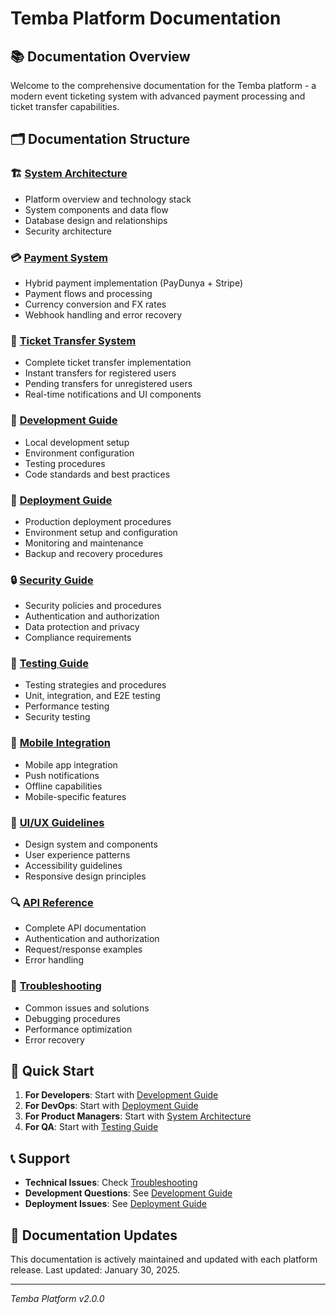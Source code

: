 # Temba Platform Documentation

## 📚 Documentation Overview

Welcome to the comprehensive documentation for the Temba platform - a modern event ticketing system with advanced payment processing and ticket transfer capabilities.

## 🗂️ Documentation Structure

### 🏗️ [System Architecture](./ARCHITECTURE.md)
- Platform overview and technology stack
- System components and data flow
- Database design and relationships
- Security architecture

### 💳 [Payment System](./PAYMENT-SYSTEM.md)
- Hybrid payment implementation (PayDunya + Stripe)
- Payment flows and processing
- Currency conversion and FX rates
- Webhook handling and error recovery

### 🎫 [Ticket Transfer System](./TICKET-TRANSFER-SYSTEM.md)
- Complete ticket transfer implementation
- Instant transfers for registered users
- Pending transfers for unregistered users
- Real-time notifications and UI components

### 🔧 [Development Guide](./DEVELOPMENT.md)
- Local development setup
- Environment configuration
- Testing procedures
- Code standards and best practices

### 🚀 [Deployment Guide](./DEPLOYMENT.md)
- Production deployment procedures
- Environment setup and configuration
- Monitoring and maintenance
- Backup and recovery procedures

### 🔒 [Security Guide](./SECURITY.md)
- Security policies and procedures
- Authentication and authorization
- Data protection and privacy
- Compliance requirements

### 🧪 [Testing Guide](./TESTING.md)
- Testing strategies and procedures
- Unit, integration, and E2E testing
- Performance testing
- Security testing

### 📱 [Mobile Integration](./MOBILE-INTEGRATION.md)
- Mobile app integration
- Push notifications
- Offline capabilities
- Mobile-specific features

### 🎨 [UI/UX Guidelines](./UI-UX-GUIDELINES.md)
- Design system and components
- User experience patterns
- Accessibility guidelines
- Responsive design principles

### 🔍 [API Reference](./API-REFERENCE.md)
- Complete API documentation
- Authentication and authorization
- Request/response examples
- Error handling

### 🐛 [Troubleshooting](./TROUBLESHOOTING.md)
- Common issues and solutions
- Debugging procedures
- Performance optimization
- Error recovery

## 🚀 Quick Start

1. **For Developers**: Start with [Development Guide](./DEVELOPMENT.md)
2. **For DevOps**: Start with [Deployment Guide](./DEPLOYMENT.md)
3. **For Product Managers**: Start with [System Architecture](./ARCHITECTURE.md)
4. **For QA**: Start with [Testing Guide](./TESTING.md)

## 📞 Support

- **Technical Issues**: Check [Troubleshooting](./TROUBLESHOOTING.md)
- **Development Questions**: See [Development Guide](./DEVELOPMENT.md)
- **Deployment Issues**: See [Deployment Guide](./DEPLOYMENT.md)

## 🔄 Documentation Updates

This documentation is actively maintained and updated with each platform release. Last updated: January 30, 2025.

---

*Temba Platform v2.0.0*